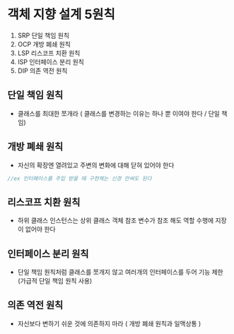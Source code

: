# 객체 지향 설계 5원칙

1. SRP 단일 책임 원칙
2. OCP 개방 폐쇄 원칙
3. LSP 리스코프 치환 원칙
4. ISP 인터페이스 분리 원칙
5. DIP 의존 역전 원칙

## 단일 책임 원칙 
- 클래스를 최대한 쪼개라 ( 클래스를 변경하는 이유는 하나 뿐 이여야 한다 / 단일 책임)
## 개방 폐쇄 원칙
- 자신의 확장엔 열려있고 주변의 변화에 대해 닫혀 있어야 한다
```java
//ex 인터페이스를 주입 받을 때 구현체는 신경 안써도 된다 
```
## 리스코프 치환 원칙
- 하위 클래스 인스턴스는 상위 클래스 객체 참조 변수가 참조 해도 역할 수행에 지장이 없어야 한다

## 인터페이스 분리 원칙
- 단일 책임 원칙처럼 클래스를 쪼개지 않고 여러개의 인터페이스를 두어 기능 제한(가급적 단일 책임 원칙 사용)

## 의존 역전 원칙
- 자신보다 변하기 쉬운 것에 의존하지 마라 ( 개방 폐쇄 원칙과 일맥상통 )

